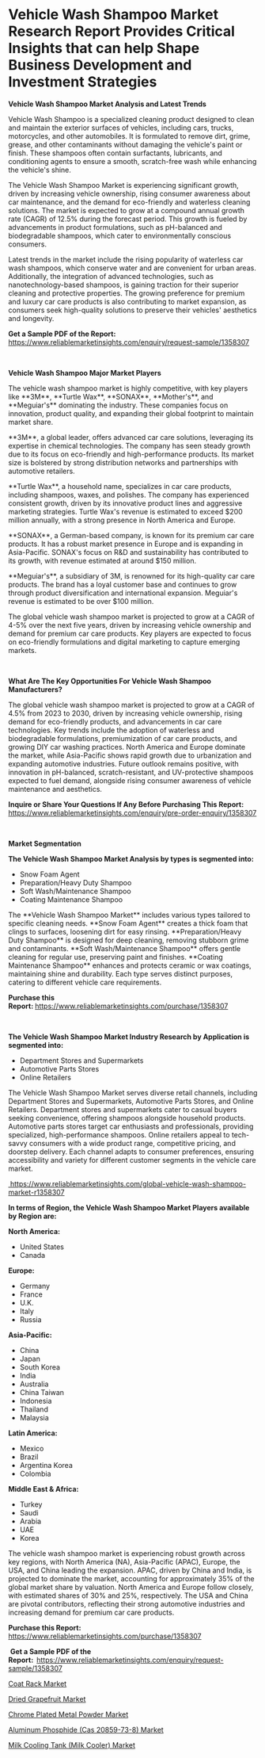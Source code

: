 <p><h1>Vehicle Wash Shampoo Market Research Report Provides Critical Insights that can help Shape Business Development and Investment Strategies</h1></p><p><strong>Vehicle Wash Shampoo Market Analysis and Latest Trends</strong></p>
<p><p>Vehicle Wash Shampoo is a specialized cleaning product designed to clean and maintain the exterior surfaces of vehicles, including cars, trucks, motorcycles, and other automobiles. It is formulated to remove dirt, grime, grease, and other contaminants without damaging the vehicle's paint or finish. These shampoos often contain surfactants, lubricants, and conditioning agents to ensure a smooth, scratch-free wash while enhancing the vehicle's shine.</p><p>The Vehicle Wash Shampoo Market is experiencing significant growth, driven by increasing vehicle ownership, rising consumer awareness about car maintenance, and the demand for eco-friendly and waterless cleaning solutions. The market is expected to grow at a compound annual growth rate (CAGR) of 12.5% during the forecast period. This growth is fueled by advancements in product formulations, such as pH-balanced and biodegradable shampoos, which cater to environmentally conscious consumers.</p><p>Latest trends in the market include the rising popularity of waterless car wash shampoos, which conserve water and are convenient for urban areas. Additionally, the integration of advanced technologies, such as nanotechnology-based shampoos, is gaining traction for their superior cleaning and protective properties. The growing preference for premium and luxury car care products is also contributing to market expansion, as consumers seek high-quality solutions to preserve their vehicles' aesthetics and longevity.</p></p>
<p><strong>Get a Sample PDF of the Report:&nbsp;</strong> <a href="https://www.reliablemarketinsights.com/enquiry/request-sample/1358307?utm_campaign=2012&utm_medium=2&utm_source=Github&utm_content=ia&utm_term=23012025&utm_id=vehicle-wash-shampoo">https://www.reliablemarketinsights.com/enquiry/request-sample/1358307</a></p>
<p>&nbsp;</p>
<p><strong>Vehicle Wash Shampoo Major Market Players</strong></p>
<p><p>The vehicle wash shampoo market is highly competitive, with key players like **3M**, **Turtle Wax**, **SONAX**, **Mother's**, and **Meguiar's** dominating the industry. These companies focus on innovation, product quality, and expanding their global footprint to maintain market share.</p><p>**3M**, a global leader, offers advanced car care solutions, leveraging its expertise in chemical technologies. The company has seen steady growth due to its focus on eco-friendly and high-performance products. Its market size is bolstered by strong distribution networks and partnerships with automotive retailers.</p><p>**Turtle Wax**, a household name, specializes in car care products, including shampoos, waxes, and polishes. The company has experienced consistent growth, driven by its innovative product lines and aggressive marketing strategies. Turtle Wax's revenue is estimated to exceed $200 million annually, with a strong presence in North America and Europe.</p><p>**SONAX**, a German-based company, is known for its premium car care products. It has a robust market presence in Europe and is expanding in Asia-Pacific. SONAX's focus on R&D and sustainability has contributed to its growth, with revenue estimated at around $150 million.</p><p>**Meguiar's**, a subsidiary of 3M, is renowned for its high-quality car care products. The brand has a loyal customer base and continues to grow through product diversification and international expansion. Meguiar's revenue is estimated to be over $100 million.</p><p>The global vehicle wash shampoo market is projected to grow at a CAGR of 4-5% over the next five years, driven by increasing vehicle ownership and demand for premium car care products. Key players are expected to focus on eco-friendly formulations and digital marketing to capture emerging markets.</p></p>
<p>&nbsp;</p>
<p><strong>What Are The Key Opportunities For Vehicle Wash Shampoo Manufacturers?</strong></p>
<p><p>The global vehicle wash shampoo market is projected to grow at a CAGR of 4.5% from 2023 to 2030, driven by increasing vehicle ownership, rising demand for eco-friendly products, and advancements in car care technologies. Key trends include the adoption of waterless and biodegradable formulations, premiumization of car care products, and growing DIY car washing practices. North America and Europe dominate the market, while Asia-Pacific shows rapid growth due to urbanization and expanding automotive industries. Future outlook remains positive, with innovation in pH-balanced, scratch-resistant, and UV-protective shampoos expected to fuel demand, alongside rising consumer awareness of vehicle maintenance and aesthetics.</p></p>
<p><strong>Inquire or Share Your Questions If Any Before Purchasing This Report:</strong> <a href="https://www.reliablemarketinsights.com/enquiry/pre-order-enquiry/1358307?utm_campaign=2012&utm_medium=2&utm_source=Github&utm_content=ia&utm_term=23012025&utm_id=vehicle-wash-shampoo">https://www.reliablemarketinsights.com/enquiry/pre-order-enquiry/1358307</a></p>
<p>&nbsp;</p>
<p><strong>Market Segmentation</strong></p>
<p><strong>The Vehicle Wash Shampoo Market Analysis by types is segmented into:</strong></p>
<p><ul><li>Snow Foam Agent</li><li>Preparation/Heavy Duty Shampoo</li><li>Soft Wash/Maintenance Shampoo</li><li>Coating Maintenance Shampoo</li></ul></p>
<p><p>The **Vehicle Wash Shampoo Market** includes various types tailored to specific cleaning needs. **Snow Foam Agent** creates a thick foam that clings to surfaces, loosening dirt for easy rinsing. **Preparation/Heavy Duty Shampoo** is designed for deep cleaning, removing stubborn grime and contaminants. **Soft Wash/Maintenance Shampoo** offers gentle cleaning for regular use, preserving paint and finishes. **Coating Maintenance Shampoo** enhances and protects ceramic or wax coatings, maintaining shine and durability. Each type serves distinct purposes, catering to different vehicle care requirements.</p></p>
<p><strong>Purchase this Report:&nbsp;</strong><a href="https://www.reliablemarketinsights.com/purchase/1358307?utm_campaign=2012&utm_medium=2&utm_source=Github&utm_content=ia&utm_term=23012025&utm_id=vehicle-wash-shampoo">https://www.reliablemarketinsights.com/purchase/1358307</a></p>
<p>&nbsp;</p>
<p><strong>The Vehicle Wash Shampoo Market Industry Research by Application is segmented into:</strong></p>
<p><ul><li>Department Stores and Supermarkets</li><li>Automotive Parts Stores</li><li>Online Retailers</li></ul></p>
<p><p>The Vehicle Wash Shampoo Market serves diverse retail channels, including Department Stores and Supermarkets, Automotive Parts Stores, and Online Retailers. Department stores and supermarkets cater to casual buyers seeking convenience, offering shampoos alongside household products. Automotive parts stores target car enthusiasts and professionals, providing specialized, high-performance shampoos. Online retailers appeal to tech-savvy consumers with a wide product range, competitive pricing, and doorstep delivery. Each channel adapts to consumer preferences, ensuring accessibility and variety for different customer segments in the vehicle care market.</p></p>
<p><a href="https://www.reliablemarketinsights.com/global-vehicle-wash-shampoo-market-r1358307?utm_campaign=2012&utm_medium=2&utm_source=Github&utm_content=ia&utm_term=23012025&utm_id=vehicle-wash-shampoo">&nbsp;https://www.reliablemarketinsights.com/global-vehicle-wash-shampoo-market-r1358307</a></p>
<p><strong>In terms of Region, the Vehicle Wash Shampoo Market Players available by Region are:</strong></p>
<p>
    <p> <strong> North America: </strong>
        <ul>
            <li>United States</li>
            <li>Canada</li>
        </ul>
        </p> 
    <p> <strong> Europe: </strong>
        <ul>
            <li>Germany</li>
            <li>France</li>
            <li>U.K.</li>
            <li>Italy</li>
            <li>Russia</li>
        </ul>
        </p> 
    <p> <strong> Asia-Pacific: </strong>
        <ul>
            <li>China</li>
            <li>Japan</li>
            <li>South Korea</li>
            <li>India</li>
            <li>Australia</li>
            <li>China Taiwan</li>
            <li>Indonesia</li>
            <li>Thailand</li>
            <li>Malaysia</li>
        </ul>
        </p> 
    <p> <strong> Latin America: </strong>
        <ul>
            <li>Mexico</li>
            <li>Brazil</li>
            <li>Argentina Korea</li>
            <li>Colombia</li>
        </ul>
        </p> 
    <p> <strong> Middle East & Africa: </strong>
        <ul>
            <li>Turkey</li>
            <li>Saudi</li>
            <li>Arabia</li>
            <li>UAE</li>
            <li>Korea</li>
        </ul>
    </p>
    </p>
<p><p>The vehicle wash shampoo market is experiencing robust growth across key regions, with North America (NA), Asia-Pacific (APAC), Europe, the USA, and China leading the expansion. APAC, driven by China and India, is projected to dominate the market, accounting for approximately 35% of the global market share by valuation. North America and Europe follow closely, with estimated shares of 30% and 25%, respectively. The USA and China are pivotal contributors, reflecting their strong automotive industries and increasing demand for premium car care products.</p></p>
<p><strong>Purchase this Report: </strong><a href="https://www.reliablemarketinsights.com/purchase/1358307?utm_campaign=2012&utm_medium=2&utm_source=Github&utm_content=ia&utm_term=23012025&utm_id=vehicle-wash-shampoo">https://www.reliablemarketinsights.com/purchase/1358307</a></p>
<p>&nbsp;<strong>Get a Sample PDF of the Report:&nbsp;&nbsp;</strong><a href="https://www.reliablemarketinsights.com/enquiry/request-sample/1358307?utm_campaign=2012&utm_medium=2&utm_source=Github&utm_content=ia&utm_term=23012025&utm_id=vehicle-wash-shampoo">https://www.reliablemarketinsights.com/enquiry/request-sample/1358307</a></p>
<p><strong></strong></p>
<p><p><a href="https://www.linkedin.com/pulse/competitive-landscape-revenue-forecast-coat-rack-market-trends-ckspf?utm_campaign=2012&utm_medium=2&utm_source=Github&utm_content=ia&utm_term=23012025&utm_id=vehicle-wash-shampoo">Coat Rack Market</a></p><p><a href="https://www.linkedin.com/pulse/revenue-analysis-forecast-dried-grapefruit-market-66-cagr-2025-gsh6f?utm_campaign=2012&utm_medium=2&utm_source=Github&utm_content=ia&utm_term=23012025&utm_id=vehicle-wash-shampoo">Dried Grapefruit Market</a></p><p><a href="https://www.linkedin.com/pulse/chrome-plated-metal-powder-market-trend-expected-grow-rapidly-w9blf?utm_campaign=2012&utm_medium=2&utm_source=Github&utm_content=ia&utm_term=23012025&utm_id=vehicle-wash-shampoo">Chrome Plated Metal Powder Market</a></p><p><a href="https://www.linkedin.com/pulse/strategic-analysis-aluminum-phosphide-cas-20859-73-8-market-27dff?utm_campaign=2012&utm_medium=2&utm_source=Github&utm_content=ia&utm_term=23012025&utm_id=vehicle-wash-shampoo">Aluminum Phosphide (Cas 20859-73-8) Market</a></p><p><a href="https://www.linkedin.com/pulse/key-trends-driving-milk-cooling-tank-cooler-market-growth-87-svxlf?utm_campaign=2012&utm_medium=2&utm_source=Github&utm_content=ia&utm_term=23012025&utm_id=vehicle-wash-shampoo">Milk Cooling Tank (Milk Cooler) Market</a></p></p>
